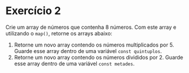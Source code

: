 # Exercício 2
Crie um array de números que contenha 8 números.
Com este array e utilizando o `map()`, retorne os arrays abaixo:

1. Retorne um novo array contendo os números multiplicados por 5. Guarde esse array dentro de uma variável `const quintuplos`.
2. Retorne um novo array contendo os números divididos por 2. Guarde esse array dentro de uma variável `const metades`.